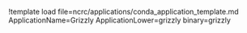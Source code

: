 !template load file=ncrc/applications/conda_application_template.md ApplicationName=Grizzly ApplicationLower=grizzly binary=grizzly
